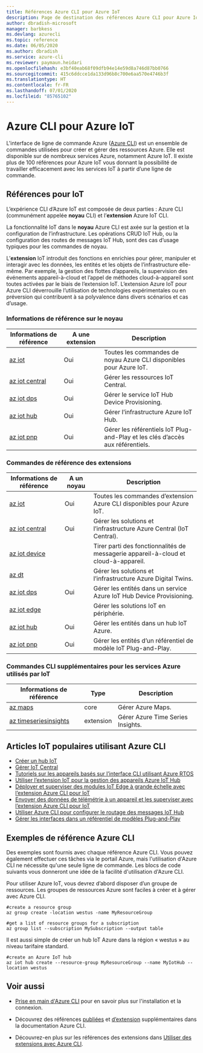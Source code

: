 ```yaml
---
title: Références Azure CLI pour Azure IoT
description: Page de destination des références Azure CLI pour Azure IoT
author: dbradish-microsoft
manager: barbkess
ms.devlang: azurecli
ms.topic: reference
ms.date: 06/05/2020
ms.author: dbradish
ms.service: azure-cli
ms.reviewer: paymaun.heidari
ms.openlocfilehash: e3bf40eab68f09dfb94e14e59d8a746d87bb0766
ms.sourcegitcommit: 415c6ddcce1da133d96b8c700e6aa570e4746b3f
ms.translationtype: HT
ms.contentlocale: fr-FR
ms.lasthandoff: 07/01/2020
ms.locfileid: "85765102"
---
```

# <a name="azure-cli-for-azure-iot"></a>Azure CLI pour Azure IoT

L'interface de ligne de commande Azure ([Azure CLI](/cli/azure/what-is-azure-cli)) est un ensemble de commandes utilisées pour créer et gérer des ressources Azure.  Elle est disponible sur de nombreux services Azure, notamment Azure IoT.  Il existe plus de 100 références pour Azure IoT vous donnant la possibilité de travailler efficacement avec les services IoT à partir d’une ligne de commande.

## <a name="references-for-iot"></a>Références pour IoT

L’expérience CLI d’Azure IoT est composée de deux parties : Azure CLI (communément appelée **noyau** CLI) et l’**extension** Azure IoT CLI.

La fonctionnalité IoT dans le **noyau** Azure CLI est axée sur la gestion et la configuration de l’infrastructure. Les opérations CRUD IoT Hub, ou la configuration des routes de messages IoT Hub, sont des cas d’usage typiques pour les commandes de noyau.

L’**extension** IoT introduit des fonctions en enrichies pour gérer, manipuler et interagir avec les données, les entités et les objets de l’infrastructure elle-même. Par exemple, la gestion des flottes d’appareils, la supervision des événements appareil-à-cloud et l’appel de méthodes cloud-à-appareil sont toutes activées par le biais de l’extension IoT. L’extension Azure IoT pour Azure CLI déverrouille l’utilisation de technologies expérimentales ou en préversion qui contribuent à sa polyvalence dans divers scénarios et cas d’usage.

### <a name="core-reference-commands"></a>Informations de référence sur le noyau

| Informations de référence | A une extension | Description
|-|-|-|
| [az iot](/cli/azure/iot) | Oui  | Toutes les commandes de noyau Azure CLI disponibles pour Azure IoT.
| [az iot central](/cli/azure/iot/central) | Oui | Gérer les ressources IoT Central.
| [az iot dps](/en-us/cli/azure/iot/dps) | Oui | Gérer le service IoT Hub Device Provisioning.
| [az iot hub](/cli/azure/iot/hub) | Oui | Gérer l’infrastructure Azure IoT Hub.
| [az iot pnp](/cli/azure/iot/pnp) | Oui | Gérer les référentiels IoT Plug-and-Play et les clés d’accès aux référentiels.

### <a name="extension-reference-commands"></a>Commandes de référence des extensions

| Informations de référence | A un noyau | Description
|-|-|-|
| [az iot](/cli/azure/ext/azure-iot/iot) | Oui | Toutes les commandes d’extension Azure CLI disponibles pour Azure IoT.
| [az iot central](/cli/azure/ext/azure-iot/iot/central) | Oui | Gérer les solutions et l’infrastructure Azure Central (IoT Central).
| [az iot device](/cli/azure/ext/azure-iot/iot/device) | | Tirer parti des fonctionnalités de messagerie appareil-à-cloud et cloud-à-appareil.
| [az dt](/cli/azure/ext/azure-iot/dt) | | Gérer les solutions et l’infrastructure Azure Digital Twins.
| [az iot dps](/cli/azure/ext/azure-iot/iot/dps) | Oui | Gérer les entités dans un service Azure IoT Hub Device Provisioning.
| [az iot edge](/cli/azure/ext/azure-iot/iot/edge) | | Gérer les solutions IoT en périphérie.
| [az iot hub](/cli/azure/ext/azure-iot/iot/hub) | Oui | Gérer les entités dans un hub IoT Azure.
| [az iot pnp](/cli/azure/ext/azure-iot/iot/pnp) | Oui | Gérer les entités d’un référentiel de modèle IoT Plug-and-Play.

### <a name="additional-cli-commands-for-azure-services-used-by-iot"></a>Commandes CLI supplémentaires pour les services Azure utilisés par IoT

| Informations de référence | Type | Description
|-|-|-|
| [az maps](/cli/azure/maps) | core | Gérer Azure Maps.
| [az timeseriesinsights](/cli/azure/ext/timeseriesinsights/timeseriesinsights) | extension | Gérer Azure Time Series Insights.

## <a name="popular-iot-articles-using-the-azure-cli"></a>Articles IoT populaires utilisant Azure CLI

- [Créer un hub IoT](/azure/iot-hub/iot-hub-create-using-cli)
- [Gérer IoT Central](/azure/iot-central/core/howto-manage-iot-central-from-cli)
- [Tutoriels sur les appareils basés sur l’interface CLI utilisant Azure RTOS](/azure/rtos/getting-started?branch=master)
- [Utiliser l’extension IoT pour la gestion des appareils Azure IoT Hub](/azure/iot-hub/iot-hub-device-management-iot-extension-azure-cli-2-0)
- [Déployer et superviser des modules IoT Edge à grande échelle avec l’extension Azure CLI pour IoT](/azure/iot-edge/how-to-deploy-cli-at-scale)
- [Envoyer des données de télémétrie à un appareil et les superviser avec l’extension Azure CLI pour IoT](/azure/iot-hub/quickstart-send-telemetry-cli)
- [Utiliser Azure CLI pour configurer le routage des messages IoT Hub](/azure/iot-hub/tutorial-routing-config-message-routing-cli)
- [Gérer les interfaces dans un référentiel de modèles Plug-and-Play](/azure/iot-pnp/howto-install-pnp-cli#manage-interfaces-in-a-model-repository)

## <a name="azure-cli-reference-examples"></a>Exemples de référence Azure CLI

Des exemples sont fournis avec chaque référence Azure CLI. Vous pouvez également effectuer ces tâches via le portail Azure, mais l'utilisation d'Azure CLI ne nécessite qu'une seule ligne de commande.  Les blocs de code suivants vous donneront une idée de la facilité d'utilisation d'Azure CLI.

Pour utiliser Azure IoT, vous devrez d’abord disposer d’un groupe de ressources.  Les groupes de ressources Azure sont faciles à créer et à gérer avec Azure CLI.  

```azurecli
#create a resource group
az group create -location westus -name MyResourceGroup
```

```azurecli
#get a list of resource groups for a subscription
az group list --subscription MySubscription --output table
```

Il est aussi simple de créer un hub IoT Azure dans la région « westus » au niveau tarifaire standard.

```azurecli
#create an Azure IoT hub
az iot hub create --resource-group MyResourceGroup --name MyIotHub --location westus
```

## <a name="see-also"></a>Voir aussi

- [Prise en main d'Azure CLI](/cli/azure/get-started-with-azure-cli) pour en savoir plus sur l'installation et la connexion.

- Découvrez des références [publiées](/cli/azure/reference-index) et [d’extension](/cli/azure/azure-cli-extensions-list) supplémentaires dans la documentation Azure CLI.

- Découvrez-en plus sur les références des extensions dans [Utiliser des extensions avec Azure CLI](/cli/azure/azure-cli-extensions-overview).
